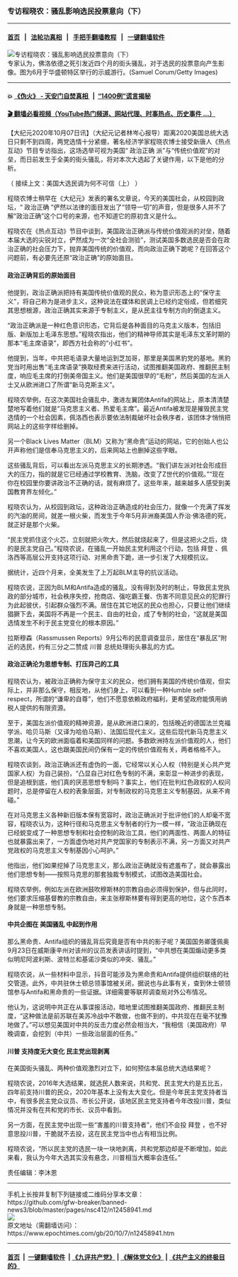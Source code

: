 ### 专访程晓农：骚乱影响选民投票意向（下）
------------------------

#### [首页](https://github.com/gfw-breaker/banned-news3/blob/master/README.md) &nbsp;&nbsp;|&nbsp;&nbsp; [法轮功真相](https://github.com/begood0513/basic/blob/master/README.md)  &nbsp;&nbsp;|&nbsp;&nbsp; [手把手翻墙教程](https://github.com/gfw-breaker/guides/wiki)  &nbsp;&nbsp;|&nbsp;&nbsp; [一键翻墙软件](https://github.com/gfw-breaker/nogfw/blob/master/README.md)  



<div><img alt="专访程晓农：骚乱影响选民投票意向（下）" class="attachment-djy_600_400 size-djy_600_400 wp-post-image" src="https://i.epochtimes.com/assets/uploads/2020/10/GettyImages-1218018714-600x400.jpg"/>
<div class="caption">
 专家认为，佛洛依德之死引发近四个月的街头骚乱，对于选民的投票意向产生影像。图为6月于华盛顿特区举行的示威游行。(Samuel Corum/Getty Images)
</div></div><hr/>

#### 💥 [《伪火》 - 天安门自焚真相 ](http://158.247.195.190:10000/videos/blog/weihuo.html)&nbsp; |&nbsp; [“1400例”谎言揭秘  ](http://158.247.195.190:10000/videos/blog/jiexi1400.html)

#### [ 🎬  翻墙必看视频（YouTube热门频道、网站代理、时事热点、历史事件 ...）](https://github.com/gfw-breaker/links/blob/master/banned.md)

<div><p>
 【大纪元2020年10月07日讯】（大纪元记者林岑心报导）距离2020美国总统大选日只剩不到四周，两党选情十分紧绷，著名经济学家程晓农博士接受新唐人《热点互动》节目专访指出，这场选举可视为美国“
 <ok href="https://www.epochtimes.com/gb/tag/%E6%94%BF%E6%B2%BB%E6%AD%A3%E7%A1%AE.html">
  政治正确
 </ok>
 派”与“传统价值观”的对垒，而日前发生于全美的街头骚乱，将对本次大选起了关键作用，以下是他的分析。
</p>
<p>
 （
 <ok href="https://www.epochtimes.com/gb/20/10/5/n12455076.htm">
  接续上文：美国大选民调为何不可信（上）
 </ok>
 ）
</p>
<p>
 程晓农博士稍早在《大纪元》发表的署名文章说，今天的美国社会，从校园到政坛，“
 <ok href="https://www.epochtimes.com/gb/tag/%E6%94%BF%E6%B2%BB%E6%AD%A3%E7%A1%AE.html">
  政治正确
 </ok>
 ”俨然以法律的面目发出了“领导一切”的声音，但是很多人并不了解“政治正确”这个口号的来源，也不知道它的原初含义是什么。
</p>
<p>
 程晓农在《热点互动》节目中谈到，美国政治正确派与传统价值观派的对垒，随着本届大选的尖锐对立，俨然成为一次“全社会测验”，测试美国多数选民是否会在政治正确的社会压力下，抛弃美国传统的价值观，而向政治正确下跪呢？在回答这个问题前，有必要先还原“政治正确”的原始面目。
</p>
<h4>
 政治正确背后的原始面目
</h4>
<p>
 他提到，政治正确派把持有美国传统价值观的民众，称为意识形态上的“保守主义”，将自己称为是进步主义，这种说法在媒体和民调上已经约定俗成，但若细究其思想根源，政治正确其实来源于专制主义，是从民主往专制方向的倒退主义。
</p>
<p>
 “政治正确派是一种红色意识形态，它背后是各种面目的马克主义版本，包括旧版、新版加上毛泽东思想。”程晓农指出，他们的精神导师其实是毛泽东文革时期的那本“毛主席语录”，即西方社会称的“小红书”。
</p>
<p>
 他提到，当年，中共把毛语录大量地运到芝加哥，那里是美国黑豹党的基地。黑豹党当时用出售“毛主席语录”换取经费来进行活动，试图推翻美国政府、推翻民主制度，响应毛主席的打倒美帝国主义。他们是美国很早的“毛粉”，然后美国的左派人士又从欧洲进口了所谓“新马克斯主义”。
</p>
<p>
 程晓农举例，在这次美国社会骚乱中，激进左翼团体Antifa的网站上，原本清清楚楚地写着他们就是“马克思主义者、热爱毛主席”。最近Antifa被发现是摧毁民主党选情的一个社会因素，佩洛西也表示要依法制裁破坏社会秩序者，该团体才悄悄把网站上的这些字样给删掉。
</p>
<p>
 另一个Black Lives Matter（BLM）又称为“黑命贵”运动的网站，它的创始人也公开声称他们是信奉马克思主义的，后来网站上也删掉这些字眼。
</p>
<p style="text-align: center;">
</p>
<p>
 这些骚乱背后，可以看出左派马克思主义的长期渗透。“我们讲左派对社会形成巨大的压力，指的就是它已经通过学校教育、洗脑，改变了Z世代的价值观。”“现在你在校园里你要讲政治不正确的话，就有麻烦了。这些年来，越来越多人感受到美国教育界左倾化。”
</p>
<p>
 程晓农认为，从校园到政坛，这种政治正确造成的社会压力，就像一个充满了挥发的汽油的房间，就差一根火柴，而发生于今年5月非洲裔美国人乔治·佛洛德的死，就正好是那个火柴。
</p>
<p>
 “民主党抓住这个火芯，立刻就把火吹大，然后就烧起来了，但是这把火之后，烧的是民主党自己。”程晓农说，在骚乱一开始民主党利用这个行动，包括
 <ok href="https://www.epochtimes.com/gb/tag/%E6%8B%9C%E7%99%BB.html">
  拜登
 </ok>
 、佩洛西等高层公开支持这项行动、对黑命贵下跪，进一步引发了大规模抗议。
</p>
<p>
 据统计，近四个月来，全美发生了上万起BLM主导的抗议活动。
</p>
<p>
 程晓农说，正因为BLM和Antifa造成的骚乱，没有得到及时的制止，导致民主党执政的部分城市，社会秩序失控，抢商店、强吃霸王餐、伤害不同意见民众的犯罪行为此起彼伏，引起群众强烈不满。居住在其它地区的民众也担心，只要让他们继续猖獗下去，美国将不再是一个民主、自由的社会，成了专制的社会，“这就是美国选情发生不利于民主党变化的根本原因。”
</p>
<p>
 拉斯穆森（Rassmussen Reports）9月公布的民意调查显示，居住在“暴乱区”附近的选民，约有三分之二赞成
 <ok href="https://www.epochtimes.com/gb/tag/%E5%B7%9D%E6%99%AE.html">
  川普
 </ok>
 总统处理街头暴乱的方式。
</p>
<h4>
 政治正确沦为思想专制、打压异己的工具
</h4>
<p>
 程晓农认为，被政治正确称为保守主义的民众，他们拥有美国的传统价值观，但实际上，并非那么保守，相反地，从他们身上，可以看到一种Humble self-respect，所谓的“谦卑的自尊”，他们不愿意依赖政府福利，更希望政府能慎用纳税人提供的有限资源。
</p>
<p>
 至于，美国左派价值观的精神资源，是从欧洲进口来的，包括晚近的德国法兰克福学派、哈贝马斯（又译为哈伯马斯）、法国后现代主义。这些后现代新马克思主义思潮，让今天的欧洲面临着和美国同样的问题。多数欧洲持左派价值观的人，他们不喜欢美国人，这也跟美国民间仍保有一定的传统价值观有关，两者格格不入。
</p>
<p>
 程晓农谈到，政治正确派还有虚伪的一面，它经常以关心人权（特别是关心共产党国家人权）为自己装扮，“凸显自己对红色专制的不满，来彰显一种进步的表现，但是追根到底，他们真的厌恶思想专制吗？事实上，他们在批判红色政权的人权问题时，总是停留在人权的表象层面，对专制政权的马克思主义专制基因，从来不肯碰。”
</p>
<p>
 在对马克思主义各种新旧版本保有宽容时，政治正确派对于批评他们的人却毫不宽容，程晓农认为，这种行径和马克思主义专制者的行为一模一样，“政治正确现在已经蜕变成了一种思想专制和社会控制的政治工具，他们的两面性、两面人的特征也就暴露出来了，一方面虚伪地对共产党国家的专制表示不满，另一方面又对共产党政权的马克思主义专制基因小心呵护。”
</p>
<p>
 他指出，他们如果挖掉了马克思主义，那么政治正确就没有遮羞布了，就会暴露出他们思想专制——按照马克思的那套独裁专制模式，试图改造美国社会。
</p>
<p>
 程晓农举例，例如左派在欧洲鼓吹穆斯林的宗教自由必须得到保护，但与此同时，他们要求压缩基督教的宗教自由，来主张穆斯林要有得到更高的地位，这个东西本身就是一种思想专制。
</p>
<h4>
 中共企图在
 <ok href="https://www.epochtimes.com/gb/tag/%E7%BE%8E%E5%9B%BD%E9%AA%9A%E4%B9%B1.html">
  美国骚乱
 </ok>
 中起到作用
</h4>
<p>
 那么黑命贵、Antifa组织的骚乱背后究竟是否有中共的影子呢？美国国务卿蓬佩奥9月23日在威斯康辛州对该州的议员发表讲话时提到，“中共想在美国煽动更多类似明尼阿波利斯、波特兰和基诺沙类似的冲突、骚乱。”
</p>
<p>
 程晓农说，从一些材料中显示，抖音可能涉及为黑命贵和Antifa提供组织联络的社交管道。此外，中共驻休士顿总领事馆被关闭，据说也与此事有关，查到休士顿领馆参与Antifa和黑命贵的一些证据。详细需要等联邦调查局对外公布情况。
</p>
<p>
 他认为，这说明中共正在从事谍报活动，暗地里试图推翻美国政府、推翻民主制度，“这种做法是前苏联在美苏冷战中不敢做，也做不到的，中共现在在毫不犹豫地做了。”可以想见美国对中共的反击力度必然会相当大，“我相信（美国政府）早晚调查，会挖到（中共）一些政治层面的任务。”
</p>
<h4>
 <ok href="https://www.epochtimes.com/gb/tag/%E5%B7%9D%E6%99%AE.html">
  川普
 </ok>
 支持度无大变化 民主党出现剥离
</h4>
<p>
 在美国街头骚乱、两种价值观激烈对立下，如何预估本届总统大选结果呢？
</p>
<p>
 程晓农说，2016年大选结果，就选民人数来说，共和党、民主党大约是五比五，四年前支持川普的民众，2020年基本上没有太大变化。但是今年民主党支持者当中，有很多民主党众议员、市长公开说，该地区民主党支持者今年改投川普，类似情况并没有在共和党的市长、议员中看到。
</p>
<p>
 另一方面，在民主党中出现一些“害羞的川普支持者”，他们不会投
 <ok href="https://www.epochtimes.com/gb/tag/%E6%8B%9C%E7%99%BB.html">
  拜登
 </ok>
 ，也不好意思投川普，干脆就不去投，这在民主党当中也占有相当比例。
</p>
<p>
 程晓农说，“所以民主党的选民一块一块地剥离，共和党那边却是不断增加，如此来看，我认为今年大选其实没有悬念，川普相当大概率会连任。”
</p>
<p>
 责任编辑：李沐恩
</p>
</div>
<hr/>
手机上长按并复制下列链接或二维码分享本文章：<br/>
https://github.com/gfw-breaker/banned-news3/blob/master/pages/nsc412/n12458941.md <br/>
<a href='https://github.com/gfw-breaker/banned-news3/blob/master/pages/nsc412/n12458941.md'><img src='https://github.com/gfw-breaker/banned-news3/blob/master/pages/nsc412/n12458941.md.png'/></a> <br/>
原文地址（需翻墙访问）：https://www.epochtimes.com/gb/20/10/7/n12458941.htm


------------------------
#### [首页](https://github.com/gfw-breaker/banned-news3/blob/master/README.md) &nbsp;|&nbsp; [一键翻墙软件](https://github.com/gfw-breaker/nogfw/blob/master/README.md) &nbsp;| [《九评共产党》](https://github.com/gfw-breaker/9ping.md/blob/master/README.md#九评之一评共产党是什么) | [《解体党文化》](https://github.com/gfw-breaker/jtdwh.md/blob/master/README.md) | [《共产主义的终极目的》](https://github.com/gfw-breaker/gczydzjmd.md/blob/master/README.md)


<img src='http://gfw-breaker.win/banned-news3/pages/nsc412/n12458941.md' width='0px' height='0px'/>
